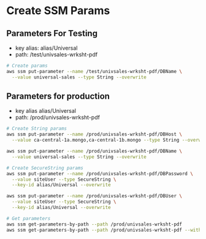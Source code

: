 # Create SSM Params

## Parameters For Testing

* key alias: alias/Universal
* path: /test/univsales-wrksht-pdf

``` bash
# Create params
aws ssm put-parameter --name /test/univsales-wrksht-pdf/DBName \
  --value universal-sales --type String --overwrite
```

## Parameters for production

* key alias alias/Universal
* path: /prod/univsales-wrksht-pdf

``` bash
# Create String params
aws ssm put-parameter --name /prod/univsales-wrksht-pdf/DBHost \
  --value ca-central-1a.mongo,ca-central-1b.mongo --type String --overwrite

aws ssm put-parameter --name /prod/univsales-wrksht-pdf/DBName \
  --value universal-sales --type String --overwrite

# Create SecureString params
aws ssm put-parameter --name /prod/univsales-wrksht-pdf/DBPassword \
  --value siteUser --type SecureString \
  --key-id alias/Universal --overwrite

aws ssm put-parameter --name /prod/univsales-wrksht-pdf/DBUser \
  --value siteUser --type SecureString \
  --key-id alias/Universal --overwrite

# Get parameters
aws ssm get-parameters-by-path --path /prod/univsales-wrksht-pdf
aws ssm get-parameters-by-path --path /prod/univsales-wrksht-pdf --with-decryption
```
